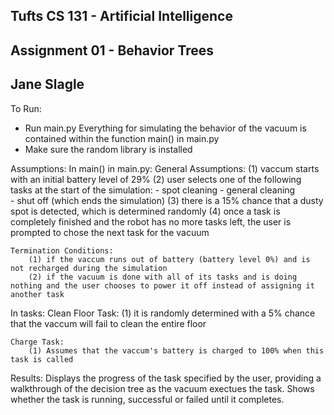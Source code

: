## Tufts CS 131 - Artificial Intelligence
## Assignment 01 - Behavior Trees
## Jane Slagle

To Run:
- Run main.py
    Everything for simulating the behavior of the vacuum is contained within the function main() in main.py
- Make sure the random library is installed

Assumptions:
In main() in main.py:
    General Assumptions:
        (1) vaccum starts with an initial battery level of 29%
        (2) user selects one of the following tasks at the start of the simulation:
            - spot cleaning 
            - general cleaning  
            - shut off (which ends the simulation)
        (3) there is a 15% chance that a dusty spot is detected, which is determined randomly
        (4) once a task is completely finished and the robot has no more tasks left, the user is prompted to chose the next task for the vacuum

    Termination Conditions:
        (1) if the vaccum runs out of battery (battery level 0%) and is not recharged during the simulation
        (2) if the vacuum is done with all of its tasks and is doing nothing and the user chooses to power it off instead of assigning it another task

In tasks:
    Clean Floor Task:
        (1) it is randomly determined with a 5% chance that the vaccum will fail to clean the entire floor

    Charge Task:
        (1) Assumes that the vaccum's battery is charged to 100% when this task is called


Results:
    Displays the progress of the task specified by the user, providing a walkthrough of the decision tree as the vacuum exectues the task.
    Shows whether the task is running, successful or failed until it completes.
